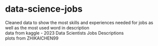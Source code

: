 # data-science-jobs

Cleaned data to show the most skills and experiences needed for jobs as well as the most used word in description <br>
data from kaggle - 2023 Data Scientists Jobs Descriptions<br>
plots from ZHIKAICHEN99 
